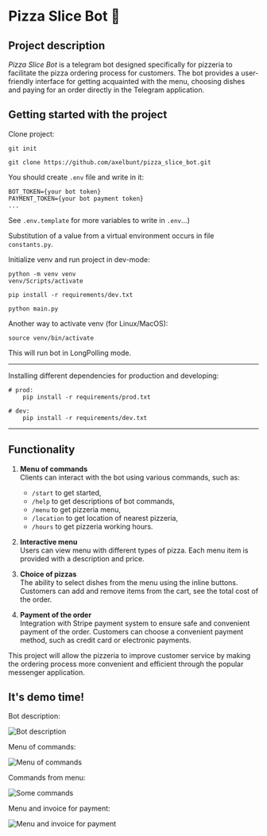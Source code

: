 # Pizza Slice Bot 🍕

## Project description

*Pizza Slice Bot* is a telegram bot designed specifically for pizzeria to facilitate the pizza ordering process for customers. The bot provides a user-friendly interface for getting acquainted with the menu, choosing dishes and paying for an order directly in the Telegram application.

## Getting started with the project

Clone project:

```shell
git init

git clone https://github.com/axelbunt/pizza_slice_bot.git
```

You should create `.env` file and write in it:

```.env
BOT_TOKEN={your bot token}
PAYMENT_TOKEN={your bot payment token}
...
```

See `.env.template` for more variables to write in `.env`...)

Substitution of a value from a virtual environment occurs in file `constants.py`.

Initialize venv and run project in dev-mode:

```shell
python -m venv venv
venv/Scripts/activate

pip install -r requirements/dev.txt

python main.py
```

Another way to activate venv (for Linux/MacOS):

```shell
source venv/bin/activate
```

This will run bot in LongPolling mode.

---

Installing different dependencies for production and developing:
```shell
# prod:
    pip install -r requirements/prod.txt

# dev:
    pip install -r requirements/dev.txt
```

---

## Functionality

1. **Menu of commands**  
Clients can interact with the bot using various commands, such as:
    - `/start` to get started,
    - `/help` to get descriptions of bot commands,
    - `/menu` to get pizzeria menu,
    - `/location` to get location of nearest pizzeria,
    - `/hours` to get pizzeria working hours.

2. **Interactive menu**  
Users can view menu with different types of pizza. Each menu item is provided with a description and price.

3. **Choice of pizzas**  
The ability to select dishes from the menu using the inline buttons. Customers can add and remove items from the cart, see the total cost of the order.

4. **Payment of the order**  
Integration with Stripe payment system to ensure safe and convenient payment of the order. Customers can choose a convenient payment method, such as credit card or electronic payments.

This project will allow the pizzeria to improve customer service by making the ordering process more convenient and efficient through the popular messenger application.

## It's demo time!

Bot description:

![Bot description](/assets/images/demo_screenshots/1.jpg)

Menu of commands:

![Menu of commands](/assets/images/demo_screenshots/2.jpg)

Commands from menu:

![Some commands](/assets/images/demo_screenshots/3.jpg)

Menu and invoice for payment:

![Menu and invoice for payment](/assets/images/demo_screenshots/4.jpg)
